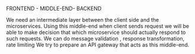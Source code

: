FRONTEND - MIDDLE-END- BACKEND

We need an intermediate layer between the client side and the microservices.
Using this middle-end when client sends request we will be able to make decision that which microservice should actually respond to such requests.
We can do message validation , response transformation, rate limiting
We try to prepare an API gateway that acts as this middle-end.
